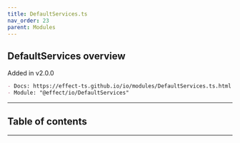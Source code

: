```yaml
---
title: DefaultServices.ts
nav_order: 23
parent: Modules
---
```


## DefaultServices overview

Added in v2.0.0

```md
- Docs: https://effect-ts.github.io/io/modules/DefaultServices.ts.html
- Module: "@effect/io/DefaultServices"
```

---

<h2 class="text-delta">Table of contents</h2>

---
